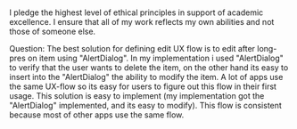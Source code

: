 #
I pledge the highest level of ethical principles in support of academic excellence.
I ensure that all of my work reflects my own abilities and not those of someone else.

Question:
The best solution for defining edit UX flow is to edit after long-pres on item using "AlertDialog".
In my implementation i used "AlertDialog" to verify that the user wants to delete the item,
on the other hand its easy to insert into the "AlertDialog" the ability to modify the item.
A lot of apps use the same UX-flow so its easy for users to figure out this flow in their first
usage. This solution is easy to implement (my implementation got the "AlertDialog" implemented,
and its easy to modify). This flow is consistent because most of other apps use the same flow.